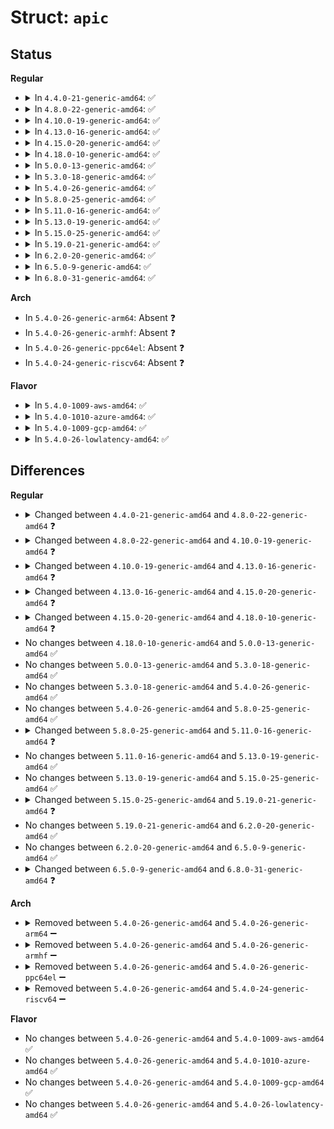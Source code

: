 # Struct: <code>apic</code>

## Status
<b>Regular</b>
<ul>
<li>
<details>
<summary>In <code>4.4.0-21-generic-amd64</code>: ✅</summary>

```c
struct apic {
    char * name;
    int (*)() probe;
    int (*)(char *, char *) acpi_madt_oem_check;
    int (*)(int) apic_id_valid;
    int (*)() apic_id_registered;
    u32 irq_delivery_mode;
    u32 irq_dest_mode;
    const struct cpumask * (*)() target_cpus;
    int disable_esr;
    int dest_logical;
    long unsigned int (*)(physid_mask_t *, int) check_apicid_used;
    void (*)(int, struct cpumask *, const struct cpumask *) vector_allocation_domain;
    void (*)() init_apic_ldr;
    void (*)(physid_mask_t *, physid_mask_t *) ioapic_phys_id_map;
    void (*)() setup_apic_routing;
    int (*)(int) cpu_present_to_apicid;
    void (*)(int, physid_mask_t *) apicid_to_cpu_present;
    int (*)(int) check_phys_apicid_present;
    int (*)(int, int) phys_pkg_id;
    unsigned int (*)(long unsigned int) get_apic_id;
    long unsigned int (*)(unsigned int) set_apic_id;
    long unsigned int apic_id_mask;
    int (*)(const struct cpumask *, const struct cpumask *, unsigned int *) cpu_mask_to_apicid_and;
    void (*)(const struct cpumask *, int) send_IPI_mask;
    void (*)(const struct cpumask *, int) send_IPI_mask_allbutself;
    void (*)(int) send_IPI_allbutself;
    void (*)(int) send_IPI_all;
    void (*)(int) send_IPI_self;
    int (*)(int, long unsigned int) wakeup_secondary_cpu;
    void (*)(int) inquire_remote_apic;
    u32 (*)(u32) read;
    void (*)(u32, u32) write;
    void (*)(u32, u32) eoi_write;
    u64 (*)() icr_read;
    void (*)(u32, u32) icr_write;
    void (*)() wait_icr_idle;
    u32 (*)() safe_wait_icr_idle;
}
```
</details>
</li>
<li>
<details>
<summary>In <code>4.8.0-22-generic-amd64</code>: ✅</summary>

```c
struct apic {
    char * name;
    int (*)() probe;
    int (*)(char *, char *) acpi_madt_oem_check;
    int (*)(int) apic_id_valid;
    int (*)() apic_id_registered;
    u32 irq_delivery_mode;
    u32 irq_dest_mode;
    const struct cpumask * (*)() target_cpus;
    int disable_esr;
    int dest_logical;
    long unsigned int (*)(physid_mask_t *, int) check_apicid_used;
    void (*)(int, struct cpumask *, const struct cpumask *) vector_allocation_domain;
    void (*)() init_apic_ldr;
    void (*)(physid_mask_t *, physid_mask_t *) ioapic_phys_id_map;
    void (*)() setup_apic_routing;
    int (*)(int) cpu_present_to_apicid;
    void (*)(int, physid_mask_t *) apicid_to_cpu_present;
    int (*)(int) check_phys_apicid_present;
    int (*)(int, int) phys_pkg_id;
    unsigned int (*)(long unsigned int) get_apic_id;
    long unsigned int (*)(unsigned int) set_apic_id;
    int (*)(const struct cpumask *, const struct cpumask *, unsigned int *) cpu_mask_to_apicid_and;
    void (*)(int, int) send_IPI;
    void (*)(const struct cpumask *, int) send_IPI_mask;
    void (*)(const struct cpumask *, int) send_IPI_mask_allbutself;
    void (*)(int) send_IPI_allbutself;
    void (*)(int) send_IPI_all;
    void (*)(int) send_IPI_self;
    int (*)(int, long unsigned int) wakeup_secondary_cpu;
    void (*)(int) inquire_remote_apic;
    u32 (*)(u32) read;
    void (*)(u32, u32) write;
    void (*)(u32, u32) eoi_write;
    u64 (*)() icr_read;
    void (*)(u32, u32) icr_write;
    void (*)() wait_icr_idle;
    u32 (*)() safe_wait_icr_idle;
}
```
</details>
</li>
<li>
<details>
<summary>In <code>4.10.0-19-generic-amd64</code>: ✅</summary>

```c
struct apic {
    char * name;
    int (*)() probe;
    int (*)(char *, char *) acpi_madt_oem_check;
    int (*)(int) apic_id_valid;
    int (*)() apic_id_registered;
    u32 irq_delivery_mode;
    u32 irq_dest_mode;
    const struct cpumask * (*)() target_cpus;
    int disable_esr;
    int dest_logical;
    long unsigned int (*)(physid_mask_t *, int) check_apicid_used;
    void (*)(int, struct cpumask *, const struct cpumask *) vector_allocation_domain;
    void (*)() init_apic_ldr;
    void (*)(physid_mask_t *, physid_mask_t *) ioapic_phys_id_map;
    void (*)() setup_apic_routing;
    int (*)(int) cpu_present_to_apicid;
    void (*)(int, physid_mask_t *) apicid_to_cpu_present;
    int (*)(int) check_phys_apicid_present;
    int (*)(int, int) phys_pkg_id;
    unsigned int (*)(long unsigned int) get_apic_id;
    long unsigned int (*)(unsigned int) set_apic_id;
    int (*)(const struct cpumask *, const struct cpumask *, unsigned int *) cpu_mask_to_apicid_and;
    void (*)(int, int) send_IPI;
    void (*)(const struct cpumask *, int) send_IPI_mask;
    void (*)(const struct cpumask *, int) send_IPI_mask_allbutself;
    void (*)(int) send_IPI_allbutself;
    void (*)(int) send_IPI_all;
    void (*)(int) send_IPI_self;
    int (*)(int, long unsigned int) wakeup_secondary_cpu;
    void (*)(int) inquire_remote_apic;
    u32 (*)(u32) read;
    void (*)(u32, u32) write;
    void (*)(u32, u32) eoi_write;
    void (*)(u32, u32) native_eoi_write;
    u64 (*)() icr_read;
    void (*)(u32, u32) icr_write;
    void (*)() wait_icr_idle;
    u32 (*)() safe_wait_icr_idle;
}
```
</details>
</li>
<li>
<details>
<summary>In <code>4.13.0-16-generic-amd64</code>: ✅</summary>

```c
struct apic {
    char * name;
    int (*)() probe;
    int (*)(char *, char *) acpi_madt_oem_check;
    int (*)(int) apic_id_valid;
    int (*)() apic_id_registered;
    u32 irq_delivery_mode;
    u32 irq_dest_mode;
    const struct cpumask * (*)() target_cpus;
    int disable_esr;
    int dest_logical;
    long unsigned int (*)(physid_mask_t *, int) check_apicid_used;
    void (*)(int, struct cpumask *, const struct cpumask *) vector_allocation_domain;
    void (*)() init_apic_ldr;
    void (*)(physid_mask_t *, physid_mask_t *) ioapic_phys_id_map;
    void (*)() setup_apic_routing;
    int (*)(int) cpu_present_to_apicid;
    void (*)(int, physid_mask_t *) apicid_to_cpu_present;
    int (*)(int) check_phys_apicid_present;
    int (*)(int, int) phys_pkg_id;
    unsigned int (*)(long unsigned int) get_apic_id;
    long unsigned int (*)(unsigned int) set_apic_id;
    int (*)(const struct cpumask *, struct irq_data *, unsigned int *) cpu_mask_to_apicid;
    void (*)(int, int) send_IPI;
    void (*)(const struct cpumask *, int) send_IPI_mask;
    void (*)(const struct cpumask *, int) send_IPI_mask_allbutself;
    void (*)(int) send_IPI_allbutself;
    void (*)(int) send_IPI_all;
    void (*)(int) send_IPI_self;
    int (*)(int, long unsigned int) wakeup_secondary_cpu;
    void (*)(int) inquire_remote_apic;
    u32 (*)(u32) read;
    void (*)(u32, u32) write;
    void (*)(u32, u32) eoi_write;
    void (*)(u32, u32) native_eoi_write;
    u64 (*)() icr_read;
    void (*)(u32, u32) icr_write;
    void (*)() wait_icr_idle;
    u32 (*)() safe_wait_icr_idle;
}
```
</details>
</li>
<li>
<details>
<summary>In <code>4.15.0-20-generic-amd64</code>: ✅</summary>

```c
struct apic {
    void (*)(u32, u32) eoi_write;
    void (*)(u32, u32) native_eoi_write;
    void (*)(u32, u32) write;
    u32 (*)(u32) read;
    void (*)() wait_icr_idle;
    u32 (*)() safe_wait_icr_idle;
    void (*)(int, int) send_IPI;
    void (*)(const struct cpumask *, int) send_IPI_mask;
    void (*)(const struct cpumask *, int) send_IPI_mask_allbutself;
    void (*)(int) send_IPI_allbutself;
    void (*)(int) send_IPI_all;
    void (*)(int) send_IPI_self;
    u32 dest_logical;
    u32 disable_esr;
    u32 irq_delivery_mode;
    u32 irq_dest_mode;
    void (*)(int, struct cpumask *, const struct cpumask *) vector_allocation_domain;
    int (*)(const struct cpumask *, struct irq_data *, unsigned int *) cpu_mask_to_apicid;
    u32 (*)(unsigned int) calc_dest_apicid;
    u64 (*)() icr_read;
    void (*)(u32, u32) icr_write;
    int (*)() probe;
    int (*)(char *, char *) acpi_madt_oem_check;
    int (*)(int) apic_id_valid;
    int (*)() apic_id_registered;
    bool (*)(physid_mask_t *, int) check_apicid_used;
    void (*)() init_apic_ldr;
    void (*)(physid_mask_t *, physid_mask_t *) ioapic_phys_id_map;
    void (*)() setup_apic_routing;
    int (*)(int) cpu_present_to_apicid;
    void (*)(int, physid_mask_t *) apicid_to_cpu_present;
    int (*)(int) check_phys_apicid_present;
    int (*)(int, int) phys_pkg_id;
    u32 (*)(long unsigned int) get_apic_id;
    u32 (*)(unsigned int) set_apic_id;
    int (*)(int, long unsigned int) wakeup_secondary_cpu;
    void (*)(int) inquire_remote_apic;
    char * name;
}
```
</details>
</li>
<li>
<details>
<summary>In <code>4.18.0-10-generic-amd64</code>: ✅</summary>

```c
struct apic {
    void (*)(u32, u32) eoi_write;
    void (*)(u32, u32) native_eoi_write;
    void (*)(u32, u32) write;
    u32 (*)(u32) read;
    void (*)() wait_icr_idle;
    u32 (*)() safe_wait_icr_idle;
    void (*)(int, int) send_IPI;
    void (*)(const struct cpumask *, int) send_IPI_mask;
    void (*)(const struct cpumask *, int) send_IPI_mask_allbutself;
    void (*)(int) send_IPI_allbutself;
    void (*)(int) send_IPI_all;
    void (*)(int) send_IPI_self;
    u32 dest_logical;
    u32 disable_esr;
    u32 irq_delivery_mode;
    u32 irq_dest_mode;
    u32 (*)(unsigned int) calc_dest_apicid;
    u64 (*)() icr_read;
    void (*)(u32, u32) icr_write;
    int (*)() probe;
    int (*)(char *, char *) acpi_madt_oem_check;
    int (*)(u32) apic_id_valid;
    int (*)() apic_id_registered;
    bool (*)(physid_mask_t *, int) check_apicid_used;
    void (*)() init_apic_ldr;
    void (*)(physid_mask_t *, physid_mask_t *) ioapic_phys_id_map;
    void (*)() setup_apic_routing;
    int (*)(int) cpu_present_to_apicid;
    void (*)(int, physid_mask_t *) apicid_to_cpu_present;
    int (*)(int) check_phys_apicid_present;
    int (*)(int, int) phys_pkg_id;
    u32 (*)(long unsigned int) get_apic_id;
    u32 (*)(unsigned int) set_apic_id;
    int (*)(int, long unsigned int) wakeup_secondary_cpu;
    void (*)(int) inquire_remote_apic;
    char * name;
}
```
</details>
</li>
<li>
<details>
<summary>In <code>5.0.0-13-generic-amd64</code>: ✅</summary>

```c
struct apic {
    void (*)(u32, u32) eoi_write;
    void (*)(u32, u32) native_eoi_write;
    void (*)(u32, u32) write;
    u32 (*)(u32) read;
    void (*)() wait_icr_idle;
    u32 (*)() safe_wait_icr_idle;
    void (*)(int, int) send_IPI;
    void (*)(const struct cpumask *, int) send_IPI_mask;
    void (*)(const struct cpumask *, int) send_IPI_mask_allbutself;
    void (*)(int) send_IPI_allbutself;
    void (*)(int) send_IPI_all;
    void (*)(int) send_IPI_self;
    u32 dest_logical;
    u32 disable_esr;
    u32 irq_delivery_mode;
    u32 irq_dest_mode;
    u32 (*)(unsigned int) calc_dest_apicid;
    u64 (*)() icr_read;
    void (*)(u32, u32) icr_write;
    int (*)() probe;
    int (*)(char *, char *) acpi_madt_oem_check;
    int (*)(u32) apic_id_valid;
    int (*)() apic_id_registered;
    bool (*)(physid_mask_t *, int) check_apicid_used;
    void (*)() init_apic_ldr;
    void (*)(physid_mask_t *, physid_mask_t *) ioapic_phys_id_map;
    void (*)() setup_apic_routing;
    int (*)(int) cpu_present_to_apicid;
    void (*)(int, physid_mask_t *) apicid_to_cpu_present;
    int (*)(int) check_phys_apicid_present;
    int (*)(int, int) phys_pkg_id;
    u32 (*)(long unsigned int) get_apic_id;
    u32 (*)(unsigned int) set_apic_id;
    int (*)(int, long unsigned int) wakeup_secondary_cpu;
    void (*)(int) inquire_remote_apic;
    char * name;
}
```
</details>
</li>
<li>
<details>
<summary>In <code>5.3.0-18-generic-amd64</code>: ✅</summary>

```c
struct apic {
    void (*)(u32, u32) eoi_write;
    void (*)(u32, u32) native_eoi_write;
    void (*)(u32, u32) write;
    u32 (*)(u32) read;
    void (*)() wait_icr_idle;
    u32 (*)() safe_wait_icr_idle;
    void (*)(int, int) send_IPI;
    void (*)(const struct cpumask *, int) send_IPI_mask;
    void (*)(const struct cpumask *, int) send_IPI_mask_allbutself;
    void (*)(int) send_IPI_allbutself;
    void (*)(int) send_IPI_all;
    void (*)(int) send_IPI_self;
    u32 dest_logical;
    u32 disable_esr;
    u32 irq_delivery_mode;
    u32 irq_dest_mode;
    u32 (*)(unsigned int) calc_dest_apicid;
    u64 (*)() icr_read;
    void (*)(u32, u32) icr_write;
    int (*)() probe;
    int (*)(char *, char *) acpi_madt_oem_check;
    int (*)(u32) apic_id_valid;
    int (*)() apic_id_registered;
    bool (*)(physid_mask_t *, int) check_apicid_used;
    void (*)() init_apic_ldr;
    void (*)(physid_mask_t *, physid_mask_t *) ioapic_phys_id_map;
    void (*)() setup_apic_routing;
    int (*)(int) cpu_present_to_apicid;
    void (*)(int, physid_mask_t *) apicid_to_cpu_present;
    int (*)(int) check_phys_apicid_present;
    int (*)(int, int) phys_pkg_id;
    u32 (*)(long unsigned int) get_apic_id;
    u32 (*)(unsigned int) set_apic_id;
    int (*)(int, long unsigned int) wakeup_secondary_cpu;
    void (*)(int) inquire_remote_apic;
    char * name;
}
```
</details>
</li>
<li>
<details>
<summary>In <code>5.4.0-26-generic-amd64</code>: ✅</summary>

```c
struct apic {
    void (*)(u32, u32) eoi_write;
    void (*)(u32, u32) native_eoi_write;
    void (*)(u32, u32) write;
    u32 (*)(u32) read;
    void (*)() wait_icr_idle;
    u32 (*)() safe_wait_icr_idle;
    void (*)(int, int) send_IPI;
    void (*)(const struct cpumask *, int) send_IPI_mask;
    void (*)(const struct cpumask *, int) send_IPI_mask_allbutself;
    void (*)(int) send_IPI_allbutself;
    void (*)(int) send_IPI_all;
    void (*)(int) send_IPI_self;
    u32 dest_logical;
    u32 disable_esr;
    u32 irq_delivery_mode;
    u32 irq_dest_mode;
    u32 (*)(unsigned int) calc_dest_apicid;
    u64 (*)() icr_read;
    void (*)(u32, u32) icr_write;
    int (*)() probe;
    int (*)(char *, char *) acpi_madt_oem_check;
    int (*)(u32) apic_id_valid;
    int (*)() apic_id_registered;
    bool (*)(physid_mask_t *, int) check_apicid_used;
    void (*)() init_apic_ldr;
    void (*)(physid_mask_t *, physid_mask_t *) ioapic_phys_id_map;
    void (*)() setup_apic_routing;
    int (*)(int) cpu_present_to_apicid;
    void (*)(int, physid_mask_t *) apicid_to_cpu_present;
    int (*)(int) check_phys_apicid_present;
    int (*)(int, int) phys_pkg_id;
    u32 (*)(long unsigned int) get_apic_id;
    u32 (*)(unsigned int) set_apic_id;
    int (*)(int, long unsigned int) wakeup_secondary_cpu;
    void (*)(int) inquire_remote_apic;
    char * name;
}
```
</details>
</li>
<li>
<details>
<summary>In <code>5.8.0-25-generic-amd64</code>: ✅</summary>

```c
struct apic {
    void (*)(u32, u32) eoi_write;
    void (*)(u32, u32) native_eoi_write;
    void (*)(u32, u32) write;
    u32 (*)(u32) read;
    void (*)() wait_icr_idle;
    u32 (*)() safe_wait_icr_idle;
    void (*)(int, int) send_IPI;
    void (*)(const struct cpumask *, int) send_IPI_mask;
    void (*)(const struct cpumask *, int) send_IPI_mask_allbutself;
    void (*)(int) send_IPI_allbutself;
    void (*)(int) send_IPI_all;
    void (*)(int) send_IPI_self;
    u32 dest_logical;
    u32 disable_esr;
    u32 irq_delivery_mode;
    u32 irq_dest_mode;
    u32 (*)(unsigned int) calc_dest_apicid;
    u64 (*)() icr_read;
    void (*)(u32, u32) icr_write;
    int (*)() probe;
    int (*)(char *, char *) acpi_madt_oem_check;
    int (*)(u32) apic_id_valid;
    int (*)() apic_id_registered;
    bool (*)(physid_mask_t *, int) check_apicid_used;
    void (*)() init_apic_ldr;
    void (*)(physid_mask_t *, physid_mask_t *) ioapic_phys_id_map;
    void (*)() setup_apic_routing;
    int (*)(int) cpu_present_to_apicid;
    void (*)(int, physid_mask_t *) apicid_to_cpu_present;
    int (*)(int) check_phys_apicid_present;
    int (*)(int, int) phys_pkg_id;
    u32 (*)(long unsigned int) get_apic_id;
    u32 (*)(unsigned int) set_apic_id;
    int (*)(int, long unsigned int) wakeup_secondary_cpu;
    void (*)(int) inquire_remote_apic;
    char * name;
}
```
</details>
</li>
<li>
<details>
<summary>In <code>5.11.0-16-generic-amd64</code>: ✅</summary>

```c
struct apic {
    void (*)(u32, u32) eoi_write;
    void (*)(u32, u32) native_eoi_write;
    void (*)(u32, u32) write;
    u32 (*)(u32) read;
    void (*)() wait_icr_idle;
    u32 (*)() safe_wait_icr_idle;
    void (*)(int, int) send_IPI;
    void (*)(const struct cpumask *, int) send_IPI_mask;
    void (*)(const struct cpumask *, int) send_IPI_mask_allbutself;
    void (*)(int) send_IPI_allbutself;
    void (*)(int) send_IPI_all;
    void (*)(int) send_IPI_self;
    u32 disable_esr;
    enum apic_delivery_modes delivery_mode;
    bool dest_mode_logical;
    u32 (*)(unsigned int) calc_dest_apicid;
    u64 (*)() icr_read;
    void (*)(u32, u32) icr_write;
    int (*)() probe;
    int (*)(char *, char *) acpi_madt_oem_check;
    int (*)(u32) apic_id_valid;
    int (*)() apic_id_registered;
    bool (*)(physid_mask_t *, int) check_apicid_used;
    void (*)() init_apic_ldr;
    void (*)(physid_mask_t *, physid_mask_t *) ioapic_phys_id_map;
    void (*)() setup_apic_routing;
    int (*)(int) cpu_present_to_apicid;
    void (*)(int, physid_mask_t *) apicid_to_cpu_present;
    int (*)(int) check_phys_apicid_present;
    int (*)(int, int) phys_pkg_id;
    u32 (*)(long unsigned int) get_apic_id;
    u32 (*)(unsigned int) set_apic_id;
    int (*)(int, long unsigned int) wakeup_secondary_cpu;
    void (*)(int) inquire_remote_apic;
    char * name;
}
```
</details>
</li>
<li>
<details>
<summary>In <code>5.13.0-19-generic-amd64</code>: ✅</summary>

```c
struct apic {
    void (*)(u32, u32) eoi_write;
    void (*)(u32, u32) native_eoi_write;
    void (*)(u32, u32) write;
    u32 (*)(u32) read;
    void (*)() wait_icr_idle;
    u32 (*)() safe_wait_icr_idle;
    void (*)(int, int) send_IPI;
    void (*)(const struct cpumask *, int) send_IPI_mask;
    void (*)(const struct cpumask *, int) send_IPI_mask_allbutself;
    void (*)(int) send_IPI_allbutself;
    void (*)(int) send_IPI_all;
    void (*)(int) send_IPI_self;
    u32 disable_esr;
    enum apic_delivery_modes delivery_mode;
    bool dest_mode_logical;
    u32 (*)(unsigned int) calc_dest_apicid;
    u64 (*)() icr_read;
    void (*)(u32, u32) icr_write;
    int (*)() probe;
    int (*)(char *, char *) acpi_madt_oem_check;
    int (*)(u32) apic_id_valid;
    int (*)() apic_id_registered;
    bool (*)(physid_mask_t *, int) check_apicid_used;
    void (*)() init_apic_ldr;
    void (*)(physid_mask_t *, physid_mask_t *) ioapic_phys_id_map;
    void (*)() setup_apic_routing;
    int (*)(int) cpu_present_to_apicid;
    void (*)(int, physid_mask_t *) apicid_to_cpu_present;
    int (*)(int) check_phys_apicid_present;
    int (*)(int, int) phys_pkg_id;
    u32 (*)(long unsigned int) get_apic_id;
    u32 (*)(unsigned int) set_apic_id;
    int (*)(int, long unsigned int) wakeup_secondary_cpu;
    void (*)(int) inquire_remote_apic;
    char * name;
}
```
</details>
</li>
<li>
<details>
<summary>In <code>5.15.0-25-generic-amd64</code>: ✅</summary>

```c
struct apic {
    void (*)(u32, u32) eoi_write;
    void (*)(u32, u32) native_eoi_write;
    void (*)(u32, u32) write;
    u32 (*)(u32) read;
    void (*)() wait_icr_idle;
    u32 (*)() safe_wait_icr_idle;
    void (*)(int, int) send_IPI;
    void (*)(const struct cpumask *, int) send_IPI_mask;
    void (*)(const struct cpumask *, int) send_IPI_mask_allbutself;
    void (*)(int) send_IPI_allbutself;
    void (*)(int) send_IPI_all;
    void (*)(int) send_IPI_self;
    u32 disable_esr;
    enum apic_delivery_modes delivery_mode;
    bool dest_mode_logical;
    u32 (*)(unsigned int) calc_dest_apicid;
    u64 (*)() icr_read;
    void (*)(u32, u32) icr_write;
    int (*)() probe;
    int (*)(char *, char *) acpi_madt_oem_check;
    int (*)(u32) apic_id_valid;
    int (*)() apic_id_registered;
    bool (*)(physid_mask_t *, int) check_apicid_used;
    void (*)() init_apic_ldr;
    void (*)(physid_mask_t *, physid_mask_t *) ioapic_phys_id_map;
    void (*)() setup_apic_routing;
    int (*)(int) cpu_present_to_apicid;
    void (*)(int, physid_mask_t *) apicid_to_cpu_present;
    int (*)(int) check_phys_apicid_present;
    int (*)(int, int) phys_pkg_id;
    u32 (*)(long unsigned int) get_apic_id;
    u32 (*)(unsigned int) set_apic_id;
    int (*)(int, long unsigned int) wakeup_secondary_cpu;
    void (*)(int) inquire_remote_apic;
    char * name;
}
```
</details>
</li>
<li>
<details>
<summary>In <code>5.19.0-21-generic-amd64</code>: ✅</summary>

```c
struct apic {
    void (*)(u32, u32) eoi_write;
    void (*)(u32, u32) native_eoi_write;
    void (*)(u32, u32) write;
    u32 (*)(u32) read;
    void (*)() wait_icr_idle;
    u32 (*)() safe_wait_icr_idle;
    void (*)(int, int) send_IPI;
    void (*)(const struct cpumask *, int) send_IPI_mask;
    void (*)(const struct cpumask *, int) send_IPI_mask_allbutself;
    void (*)(int) send_IPI_allbutself;
    void (*)(int) send_IPI_all;
    void (*)(int) send_IPI_self;
    u32 disable_esr;
    enum apic_delivery_modes delivery_mode;
    bool dest_mode_logical;
    u32 (*)(unsigned int) calc_dest_apicid;
    u64 (*)() icr_read;
    void (*)(u32, u32) icr_write;
    int (*)() probe;
    int (*)(char *, char *) acpi_madt_oem_check;
    int (*)(u32) apic_id_valid;
    int (*)() apic_id_registered;
    bool (*)(physid_mask_t *, int) check_apicid_used;
    void (*)() init_apic_ldr;
    void (*)(physid_mask_t *, physid_mask_t *) ioapic_phys_id_map;
    void (*)() setup_apic_routing;
    int (*)(int) cpu_present_to_apicid;
    void (*)(int, physid_mask_t *) apicid_to_cpu_present;
    int (*)(int) check_phys_apicid_present;
    int (*)(int, int) phys_pkg_id;
    u32 (*)(long unsigned int) get_apic_id;
    u32 (*)(unsigned int) set_apic_id;
    int (*)(int, long unsigned int) wakeup_secondary_cpu;
    int (*)(int, long unsigned int) wakeup_secondary_cpu_64;
    void (*)(int) inquire_remote_apic;
    char * name;
}
```
</details>
</li>
<li>
<details>
<summary>In <code>6.2.0-20-generic-amd64</code>: ✅</summary>

```c
struct apic {
    void (*)(u32, u32) eoi_write;
    void (*)(u32, u32) native_eoi_write;
    void (*)(u32, u32) write;
    u32 (*)(u32) read;
    void (*)() wait_icr_idle;
    u32 (*)() safe_wait_icr_idle;
    void (*)(int, int) send_IPI;
    void (*)(const struct cpumask *, int) send_IPI_mask;
    void (*)(const struct cpumask *, int) send_IPI_mask_allbutself;
    void (*)(int) send_IPI_allbutself;
    void (*)(int) send_IPI_all;
    void (*)(int) send_IPI_self;
    u32 disable_esr;
    enum apic_delivery_modes delivery_mode;
    bool dest_mode_logical;
    u32 (*)(unsigned int) calc_dest_apicid;
    u64 (*)() icr_read;
    void (*)(u32, u32) icr_write;
    int (*)() probe;
    int (*)(char *, char *) acpi_madt_oem_check;
    int (*)(u32) apic_id_valid;
    int (*)() apic_id_registered;
    bool (*)(physid_mask_t *, int) check_apicid_used;
    void (*)() init_apic_ldr;
    void (*)(physid_mask_t *, physid_mask_t *) ioapic_phys_id_map;
    void (*)() setup_apic_routing;
    int (*)(int) cpu_present_to_apicid;
    void (*)(int, physid_mask_t *) apicid_to_cpu_present;
    int (*)(int) check_phys_apicid_present;
    int (*)(int, int) phys_pkg_id;
    u32 (*)(long unsigned int) get_apic_id;
    u32 (*)(unsigned int) set_apic_id;
    int (*)(int, long unsigned int) wakeup_secondary_cpu;
    int (*)(int, long unsigned int) wakeup_secondary_cpu_64;
    void (*)(int) inquire_remote_apic;
    char * name;
}
```
</details>
</li>
<li>
<details>
<summary>In <code>6.5.0-9-generic-amd64</code>: ✅</summary>

```c
struct apic {
    void (*)(u32, u32) eoi_write;
    void (*)(u32, u32) native_eoi_write;
    void (*)(u32, u32) write;
    u32 (*)(u32) read;
    void (*)() wait_icr_idle;
    u32 (*)() safe_wait_icr_idle;
    void (*)(int, int) send_IPI;
    void (*)(const struct cpumask *, int) send_IPI_mask;
    void (*)(const struct cpumask *, int) send_IPI_mask_allbutself;
    void (*)(int) send_IPI_allbutself;
    void (*)(int) send_IPI_all;
    void (*)(int) send_IPI_self;
    u32 disable_esr;
    enum apic_delivery_modes delivery_mode;
    bool dest_mode_logical;
    u32 (*)(unsigned int) calc_dest_apicid;
    u64 (*)() icr_read;
    void (*)(u32, u32) icr_write;
    int (*)() probe;
    int (*)(char *, char *) acpi_madt_oem_check;
    int (*)(u32) apic_id_valid;
    int (*)() apic_id_registered;
    bool (*)(physid_mask_t *, int) check_apicid_used;
    void (*)() init_apic_ldr;
    void (*)(physid_mask_t *, physid_mask_t *) ioapic_phys_id_map;
    void (*)() setup_apic_routing;
    int (*)(int) cpu_present_to_apicid;
    void (*)(int, physid_mask_t *) apicid_to_cpu_present;
    int (*)(int) check_phys_apicid_present;
    int (*)(int, int) phys_pkg_id;
    u32 (*)(long unsigned int) get_apic_id;
    u32 (*)(unsigned int) set_apic_id;
    int (*)(int, long unsigned int) wakeup_secondary_cpu;
    int (*)(int, long unsigned int) wakeup_secondary_cpu_64;
    void (*)(int) inquire_remote_apic;
    char * name;
}
```
</details>
</li>
<li>
<details>
<summary>In <code>6.8.0-31-generic-amd64</code>: ✅</summary>

```c
struct apic {
    void (*)() eoi;
    void (*)() native_eoi;
    void (*)(u32, u32) write;
    u32 (*)(u32) read;
    void (*)() wait_icr_idle;
    u32 (*)() safe_wait_icr_idle;
    void (*)(int, int) send_IPI;
    void (*)(const struct cpumask *, int) send_IPI_mask;
    void (*)(const struct cpumask *, int) send_IPI_mask_allbutself;
    void (*)(int) send_IPI_allbutself;
    void (*)(int) send_IPI_all;
    void (*)(int) send_IPI_self;
    u32 disable_esr;
    u32 dest_mode_logical;
    u32 x2apic_set_max_apicid;
    u32 nmi_to_offline_cpu;
    u32 (*)(unsigned int) calc_dest_apicid;
    u64 (*)() icr_read;
    void (*)(u32, u32) icr_write;
    u32 max_apic_id;
    int (*)() probe;
    int (*)(char *, char *) acpi_madt_oem_check;
    bool (*)() apic_id_registered;
    bool (*)(physid_mask_t *, u32) check_apicid_used;
    void (*)() init_apic_ldr;
    void (*)(physid_mask_t *, physid_mask_t *) ioapic_phys_id_map;
    u32 (*)(int) cpu_present_to_apicid;
    u32 (*)(u32, int) phys_pkg_id;
    u32 (*)(u32) get_apic_id;
    u32 (*)(u32) set_apic_id;
    int (*)(u32, long unsigned int) wakeup_secondary_cpu;
    int (*)(u32, long unsigned int) wakeup_secondary_cpu_64;
    char * name;
}
```
</details>
</li>
</ul>
<b>Arch</b>
<ul>
<li>
In <code>5.4.0-26-generic-arm64</code>: Absent ❓
</li>
<li>
In <code>5.4.0-26-generic-armhf</code>: Absent ❓
</li>
<li>
In <code>5.4.0-26-generic-ppc64el</code>: Absent ❓
</li>
<li>
In <code>5.4.0-24-generic-riscv64</code>: Absent ❓
</li>
</ul>
<b>Flavor</b>
<ul>
<li>
<details>
<summary>In <code>5.4.0-1009-aws-amd64</code>: ✅</summary>

```c
struct apic {
    void (*)(u32, u32) eoi_write;
    void (*)(u32, u32) native_eoi_write;
    void (*)(u32, u32) write;
    u32 (*)(u32) read;
    void (*)() wait_icr_idle;
    u32 (*)() safe_wait_icr_idle;
    void (*)(int, int) send_IPI;
    void (*)(const struct cpumask *, int) send_IPI_mask;
    void (*)(const struct cpumask *, int) send_IPI_mask_allbutself;
    void (*)(int) send_IPI_allbutself;
    void (*)(int) send_IPI_all;
    void (*)(int) send_IPI_self;
    u32 dest_logical;
    u32 disable_esr;
    u32 irq_delivery_mode;
    u32 irq_dest_mode;
    u32 (*)(unsigned int) calc_dest_apicid;
    u64 (*)() icr_read;
    void (*)(u32, u32) icr_write;
    int (*)() probe;
    int (*)(char *, char *) acpi_madt_oem_check;
    int (*)(u32) apic_id_valid;
    int (*)() apic_id_registered;
    bool (*)(physid_mask_t *, int) check_apicid_used;
    void (*)() init_apic_ldr;
    void (*)(physid_mask_t *, physid_mask_t *) ioapic_phys_id_map;
    void (*)() setup_apic_routing;
    int (*)(int) cpu_present_to_apicid;
    void (*)(int, physid_mask_t *) apicid_to_cpu_present;
    int (*)(int) check_phys_apicid_present;
    int (*)(int, int) phys_pkg_id;
    u32 (*)(long unsigned int) get_apic_id;
    u32 (*)(unsigned int) set_apic_id;
    int (*)(int, long unsigned int) wakeup_secondary_cpu;
    void (*)(int) inquire_remote_apic;
    char * name;
}
```
</details>
</li>
<li>
<details>
<summary>In <code>5.4.0-1010-azure-amd64</code>: ✅</summary>

```c
struct apic {
    void (*)(u32, u32) eoi_write;
    void (*)(u32, u32) native_eoi_write;
    void (*)(u32, u32) write;
    u32 (*)(u32) read;
    void (*)() wait_icr_idle;
    u32 (*)() safe_wait_icr_idle;
    void (*)(int, int) send_IPI;
    void (*)(const struct cpumask *, int) send_IPI_mask;
    void (*)(const struct cpumask *, int) send_IPI_mask_allbutself;
    void (*)(int) send_IPI_allbutself;
    void (*)(int) send_IPI_all;
    void (*)(int) send_IPI_self;
    u32 dest_logical;
    u32 disable_esr;
    u32 irq_delivery_mode;
    u32 irq_dest_mode;
    u32 (*)(unsigned int) calc_dest_apicid;
    u64 (*)() icr_read;
    void (*)(u32, u32) icr_write;
    int (*)() probe;
    int (*)(char *, char *) acpi_madt_oem_check;
    int (*)(u32) apic_id_valid;
    int (*)() apic_id_registered;
    bool (*)(physid_mask_t *, int) check_apicid_used;
    void (*)() init_apic_ldr;
    void (*)(physid_mask_t *, physid_mask_t *) ioapic_phys_id_map;
    void (*)() setup_apic_routing;
    int (*)(int) cpu_present_to_apicid;
    void (*)(int, physid_mask_t *) apicid_to_cpu_present;
    int (*)(int) check_phys_apicid_present;
    int (*)(int, int) phys_pkg_id;
    u32 (*)(long unsigned int) get_apic_id;
    u32 (*)(unsigned int) set_apic_id;
    int (*)(int, long unsigned int) wakeup_secondary_cpu;
    void (*)(int) inquire_remote_apic;
    char * name;
}
```
</details>
</li>
<li>
<details>
<summary>In <code>5.4.0-1009-gcp-amd64</code>: ✅</summary>

```c
struct apic {
    void (*)(u32, u32) eoi_write;
    void (*)(u32, u32) native_eoi_write;
    void (*)(u32, u32) write;
    u32 (*)(u32) read;
    void (*)() wait_icr_idle;
    u32 (*)() safe_wait_icr_idle;
    void (*)(int, int) send_IPI;
    void (*)(const struct cpumask *, int) send_IPI_mask;
    void (*)(const struct cpumask *, int) send_IPI_mask_allbutself;
    void (*)(int) send_IPI_allbutself;
    void (*)(int) send_IPI_all;
    void (*)(int) send_IPI_self;
    u32 dest_logical;
    u32 disable_esr;
    u32 irq_delivery_mode;
    u32 irq_dest_mode;
    u32 (*)(unsigned int) calc_dest_apicid;
    u64 (*)() icr_read;
    void (*)(u32, u32) icr_write;
    int (*)() probe;
    int (*)(char *, char *) acpi_madt_oem_check;
    int (*)(u32) apic_id_valid;
    int (*)() apic_id_registered;
    bool (*)(physid_mask_t *, int) check_apicid_used;
    void (*)() init_apic_ldr;
    void (*)(physid_mask_t *, physid_mask_t *) ioapic_phys_id_map;
    void (*)() setup_apic_routing;
    int (*)(int) cpu_present_to_apicid;
    void (*)(int, physid_mask_t *) apicid_to_cpu_present;
    int (*)(int) check_phys_apicid_present;
    int (*)(int, int) phys_pkg_id;
    u32 (*)(long unsigned int) get_apic_id;
    u32 (*)(unsigned int) set_apic_id;
    int (*)(int, long unsigned int) wakeup_secondary_cpu;
    void (*)(int) inquire_remote_apic;
    char * name;
}
```
</details>
</li>
<li>
<details>
<summary>In <code>5.4.0-26-lowlatency-amd64</code>: ✅</summary>

```c
struct apic {
    void (*)(u32, u32) eoi_write;
    void (*)(u32, u32) native_eoi_write;
    void (*)(u32, u32) write;
    u32 (*)(u32) read;
    void (*)() wait_icr_idle;
    u32 (*)() safe_wait_icr_idle;
    void (*)(int, int) send_IPI;
    void (*)(const struct cpumask *, int) send_IPI_mask;
    void (*)(const struct cpumask *, int) send_IPI_mask_allbutself;
    void (*)(int) send_IPI_allbutself;
    void (*)(int) send_IPI_all;
    void (*)(int) send_IPI_self;
    u32 dest_logical;
    u32 disable_esr;
    u32 irq_delivery_mode;
    u32 irq_dest_mode;
    u32 (*)(unsigned int) calc_dest_apicid;
    u64 (*)() icr_read;
    void (*)(u32, u32) icr_write;
    int (*)() probe;
    int (*)(char *, char *) acpi_madt_oem_check;
    int (*)(u32) apic_id_valid;
    int (*)() apic_id_registered;
    bool (*)(physid_mask_t *, int) check_apicid_used;
    void (*)() init_apic_ldr;
    void (*)(physid_mask_t *, physid_mask_t *) ioapic_phys_id_map;
    void (*)() setup_apic_routing;
    int (*)(int) cpu_present_to_apicid;
    void (*)(int, physid_mask_t *) apicid_to_cpu_present;
    int (*)(int) check_phys_apicid_present;
    int (*)(int, int) phys_pkg_id;
    u32 (*)(long unsigned int) get_apic_id;
    u32 (*)(unsigned int) set_apic_id;
    int (*)(int, long unsigned int) wakeup_secondary_cpu;
    void (*)(int) inquire_remote_apic;
    char * name;
}
```
</details>
</li>
</ul>

## Differences
<b>Regular</b>
<ul>
<li>
<details>
<summary>Changed between <code>4.4.0-21-generic-amd64</code> and <code>4.8.0-22-generic-amd64</code> ❓</summary>
<ul>
<li>
<b>Field added. </b>
<code>void (*)(int, int) send_IPI</code>
</li>
<li>
<b>Field removed. </b>
<code>long unsigned int apic_id_mask</code>
</li>
</ul>
</details>
</li>
<li>
<details>
<summary>Changed between <code>4.8.0-22-generic-amd64</code> and <code>4.10.0-19-generic-amd64</code> ❓</summary>
<ul>
<li>
<b>Field added. </b>
<code>void (*)(u32, u32) native_eoi_write</code>
</li>
</ul>
</details>
</li>
<li>
<details>
<summary>Changed between <code>4.10.0-19-generic-amd64</code> and <code>4.13.0-16-generic-amd64</code> ❓</summary>
<ul>
<li>
<b>Field added. </b>
<code>int (*)(const struct cpumask *, struct irq_data *, unsigned int *) cpu_mask_to_apicid</code>
</li>
<li>
<b>Field removed. </b>
<code>int (*)(const struct cpumask *, const struct cpumask *, unsigned int *) cpu_mask_to_apicid_and</code>
</li>
</ul>
</details>
</li>
<li>
<details>
<summary>Changed between <code>4.13.0-16-generic-amd64</code> and <code>4.15.0-20-generic-amd64</code> ❓</summary>
<ul>
<li>
<b>Field added. </b>
<code>u32 (*)(unsigned int) calc_dest_apicid</code>
</li>
<li>
<b>Field removed. </b>
<code>const struct cpumask * (*)() target_cpus</code>
</li>
<li>
<b>Field type changed. </b>
<code>int disable_esr</code> ➡️ <code>u32 disable_esr</code>
</li>
<li>
<b>Field type changed. </b>
<code>int dest_logical</code> ➡️ <code>u32 dest_logical</code>
</li>
<li>
<b>Field type changed. </b>
<code>long unsigned int (*)(physid_mask_t *, int) check_apicid_used</code> ➡️ <code>bool (*)(physid_mask_t *, int) check_apicid_used</code>
</li>
<li>
<b>Field type changed. </b>
<code>unsigned int (*)(long unsigned int) get_apic_id</code> ➡️ <code>u32 (*)(long unsigned int) get_apic_id</code>
</li>
<li>
<b>Field type changed. </b>
<code>long unsigned int (*)(unsigned int) set_apic_id</code> ➡️ <code>u32 (*)(unsigned int) set_apic_id</code>
</li>
</ul>
</details>
</li>
<li>
<details>
<summary>Changed between <code>4.15.0-20-generic-amd64</code> and <code>4.18.0-10-generic-amd64</code> ❓</summary>
<ul>
<li>
<b>Field removed. </b>
<code>void (*)(int, struct cpumask *, const struct cpumask *) vector_allocation_domain</code>
</li>
<li>
<b>Field removed. </b>
<code>int (*)(const struct cpumask *, struct irq_data *, unsigned int *) cpu_mask_to_apicid</code>
</li>
<li>
<b>Field type changed. </b>
<code>int (*)(int) apic_id_valid</code> ➡️ <code>int (*)(u32) apic_id_valid</code>
</li>
</ul>
</details>
</li>
<li>
No changes between <code>4.18.0-10-generic-amd64</code> and <code>5.0.0-13-generic-amd64</code> ✅
</li>
<li>
No changes between <code>5.0.0-13-generic-amd64</code> and <code>5.3.0-18-generic-amd64</code> ✅
</li>
<li>
No changes between <code>5.3.0-18-generic-amd64</code> and <code>5.4.0-26-generic-amd64</code> ✅
</li>
<li>
No changes between <code>5.4.0-26-generic-amd64</code> and <code>5.8.0-25-generic-amd64</code> ✅
</li>
<li>
<details>
<summary>Changed between <code>5.8.0-25-generic-amd64</code> and <code>5.11.0-16-generic-amd64</code> ❓</summary>
<ul>
<li>
<b>Field added. </b>
<code>enum apic_delivery_modes delivery_mode</code>
</li>
<li>
<b>Field added. </b>
<code>bool dest_mode_logical</code>
</li>
<li>
<b>Field removed. </b>
<code>u32 dest_logical</code>
</li>
<li>
<b>Field removed. </b>
<code>u32 irq_delivery_mode</code>
</li>
<li>
<b>Field removed. </b>
<code>u32 irq_dest_mode</code>
</li>
</ul>
</details>
</li>
<li>
No changes between <code>5.11.0-16-generic-amd64</code> and <code>5.13.0-19-generic-amd64</code> ✅
</li>
<li>
No changes between <code>5.13.0-19-generic-amd64</code> and <code>5.15.0-25-generic-amd64</code> ✅
</li>
<li>
<details>
<summary>Changed between <code>5.15.0-25-generic-amd64</code> and <code>5.19.0-21-generic-amd64</code> ❓</summary>
<ul>
<li>
<b>Field added. </b>
<code>int (*)(int, long unsigned int) wakeup_secondary_cpu_64</code>
</li>
</ul>
</details>
</li>
<li>
No changes between <code>5.19.0-21-generic-amd64</code> and <code>6.2.0-20-generic-amd64</code> ✅
</li>
<li>
No changes between <code>6.2.0-20-generic-amd64</code> and <code>6.5.0-9-generic-amd64</code> ✅
</li>
<li>
<details>
<summary>Changed between <code>6.5.0-9-generic-amd64</code> and <code>6.8.0-31-generic-amd64</code> ❓</summary>
<ul>
<li>
<b>Field added. </b>
<code>void (*)() eoi</code>
</li>
<li>
<b>Field added. </b>
<code>void (*)() native_eoi</code>
</li>
<li>
<b>Field added. </b>
<code>u32 x2apic_set_max_apicid</code>
</li>
<li>
<b>Field added. </b>
<code>u32 nmi_to_offline_cpu</code>
</li>
<li>
<b>Field added. </b>
<code>u32 max_apic_id</code>
</li>
<li>
<b>Field removed. </b>
<code>void (*)(u32, u32) eoi_write</code>
</li>
<li>
<b>Field removed. </b>
<code>void (*)(u32, u32) native_eoi_write</code>
</li>
<li>
<b>Field removed. </b>
<code>enum apic_delivery_modes delivery_mode</code>
</li>
<li>
<b>Field removed. </b>
<code>int (*)(u32) apic_id_valid</code>
</li>
<li>
<b>Field removed. </b>
<code>void (*)() setup_apic_routing</code>
</li>
<li>
<b>Field removed. </b>
<code>void (*)(int, physid_mask_t *) apicid_to_cpu_present</code>
</li>
<li>
<b>Field removed. </b>
<code>int (*)(int) check_phys_apicid_present</code>
</li>
<li>
<b>Field removed. </b>
<code>void (*)(int) inquire_remote_apic</code>
</li>
<li>
<b>Field type changed. </b>
<code>bool dest_mode_logical</code> ➡️ <code>u32 dest_mode_logical</code>
</li>
<li>
<b>Field type changed. </b>
<code>int (*)() apic_id_registered</code> ➡️ <code>bool (*)() apic_id_registered</code>
</li>
<li>
<b>Field type changed. </b>
<code>bool (*)(physid_mask_t *, int) check_apicid_used</code> ➡️ <code>bool (*)(physid_mask_t *, u32) check_apicid_used</code>
</li>
<li>
<b>Field type changed. </b>
<code>int (*)(int) cpu_present_to_apicid</code> ➡️ <code>u32 (*)(int) cpu_present_to_apicid</code>
</li>
<li>
<b>Field type changed. </b>
<code>int (*)(int, int) phys_pkg_id</code> ➡️ <code>u32 (*)(u32, int) phys_pkg_id</code>
</li>
<li>
<b>Field type changed. </b>
<code>u32 (*)(long unsigned int) get_apic_id</code> ➡️ <code>u32 (*)(u32) get_apic_id</code>
</li>
<li>
<b>Field type changed. </b>
<code>u32 (*)(unsigned int) set_apic_id</code> ➡️ <code>u32 (*)(u32) set_apic_id</code>
</li>
<li>
<b>Field type changed. </b>
<code>int (*)(int, long unsigned int) wakeup_secondary_cpu</code> ➡️ <code>int (*)(u32, long unsigned int) wakeup_secondary_cpu</code>
</li>
<li>
<b>Field type changed. </b>
<code>int (*)(int, long unsigned int) wakeup_secondary_cpu_64</code> ➡️ <code>int (*)(u32, long unsigned int) wakeup_secondary_cpu_64</code>
</li>
</ul>
</details>
</li>
</ul>
<b>Arch</b>
<ul>
<li>
<details>
<summary>Removed between <code>5.4.0-26-generic-amd64</code> and <code>5.4.0-26-generic-arm64</code> ➖</summary>

```c
struct apic {
    void (*)(u32, u32) eoi_write;
    void (*)(u32, u32) native_eoi_write;
    void (*)(u32, u32) write;
    u32 (*)(u32) read;
    void (*)() wait_icr_idle;
    u32 (*)() safe_wait_icr_idle;
    void (*)(int, int) send_IPI;
    void (*)(const struct cpumask *, int) send_IPI_mask;
    void (*)(const struct cpumask *, int) send_IPI_mask_allbutself;
    void (*)(int) send_IPI_allbutself;
    void (*)(int) send_IPI_all;
    void (*)(int) send_IPI_self;
    u32 dest_logical;
    u32 disable_esr;
    u32 irq_delivery_mode;
    u32 irq_dest_mode;
    u32 (*)(unsigned int) calc_dest_apicid;
    u64 (*)() icr_read;
    void (*)(u32, u32) icr_write;
    int (*)() probe;
    int (*)(char *, char *) acpi_madt_oem_check;
    int (*)(u32) apic_id_valid;
    int (*)() apic_id_registered;
    bool (*)(physid_mask_t *, int) check_apicid_used;
    void (*)() init_apic_ldr;
    void (*)(physid_mask_t *, physid_mask_t *) ioapic_phys_id_map;
    void (*)() setup_apic_routing;
    int (*)(int) cpu_present_to_apicid;
    void (*)(int, physid_mask_t *) apicid_to_cpu_present;
    int (*)(int) check_phys_apicid_present;
    int (*)(int, int) phys_pkg_id;
    u32 (*)(long unsigned int) get_apic_id;
    u32 (*)(unsigned int) set_apic_id;
    int (*)(int, long unsigned int) wakeup_secondary_cpu;
    void (*)(int) inquire_remote_apic;
    char * name;
}
```
</details>
</li>
<li>
<details>
<summary>Removed between <code>5.4.0-26-generic-amd64</code> and <code>5.4.0-26-generic-armhf</code> ➖</summary>

```c
struct apic {
    void (*)(u32, u32) eoi_write;
    void (*)(u32, u32) native_eoi_write;
    void (*)(u32, u32) write;
    u32 (*)(u32) read;
    void (*)() wait_icr_idle;
    u32 (*)() safe_wait_icr_idle;
    void (*)(int, int) send_IPI;
    void (*)(const struct cpumask *, int) send_IPI_mask;
    void (*)(const struct cpumask *, int) send_IPI_mask_allbutself;
    void (*)(int) send_IPI_allbutself;
    void (*)(int) send_IPI_all;
    void (*)(int) send_IPI_self;
    u32 dest_logical;
    u32 disable_esr;
    u32 irq_delivery_mode;
    u32 irq_dest_mode;
    u32 (*)(unsigned int) calc_dest_apicid;
    u64 (*)() icr_read;
    void (*)(u32, u32) icr_write;
    int (*)() probe;
    int (*)(char *, char *) acpi_madt_oem_check;
    int (*)(u32) apic_id_valid;
    int (*)() apic_id_registered;
    bool (*)(physid_mask_t *, int) check_apicid_used;
    void (*)() init_apic_ldr;
    void (*)(physid_mask_t *, physid_mask_t *) ioapic_phys_id_map;
    void (*)() setup_apic_routing;
    int (*)(int) cpu_present_to_apicid;
    void (*)(int, physid_mask_t *) apicid_to_cpu_present;
    int (*)(int) check_phys_apicid_present;
    int (*)(int, int) phys_pkg_id;
    u32 (*)(long unsigned int) get_apic_id;
    u32 (*)(unsigned int) set_apic_id;
    int (*)(int, long unsigned int) wakeup_secondary_cpu;
    void (*)(int) inquire_remote_apic;
    char * name;
}
```
</details>
</li>
<li>
<details>
<summary>Removed between <code>5.4.0-26-generic-amd64</code> and <code>5.4.0-26-generic-ppc64el</code> ➖</summary>

```c
struct apic {
    void (*)(u32, u32) eoi_write;
    void (*)(u32, u32) native_eoi_write;
    void (*)(u32, u32) write;
    u32 (*)(u32) read;
    void (*)() wait_icr_idle;
    u32 (*)() safe_wait_icr_idle;
    void (*)(int, int) send_IPI;
    void (*)(const struct cpumask *, int) send_IPI_mask;
    void (*)(const struct cpumask *, int) send_IPI_mask_allbutself;
    void (*)(int) send_IPI_allbutself;
    void (*)(int) send_IPI_all;
    void (*)(int) send_IPI_self;
    u32 dest_logical;
    u32 disable_esr;
    u32 irq_delivery_mode;
    u32 irq_dest_mode;
    u32 (*)(unsigned int) calc_dest_apicid;
    u64 (*)() icr_read;
    void (*)(u32, u32) icr_write;
    int (*)() probe;
    int (*)(char *, char *) acpi_madt_oem_check;
    int (*)(u32) apic_id_valid;
    int (*)() apic_id_registered;
    bool (*)(physid_mask_t *, int) check_apicid_used;
    void (*)() init_apic_ldr;
    void (*)(physid_mask_t *, physid_mask_t *) ioapic_phys_id_map;
    void (*)() setup_apic_routing;
    int (*)(int) cpu_present_to_apicid;
    void (*)(int, physid_mask_t *) apicid_to_cpu_present;
    int (*)(int) check_phys_apicid_present;
    int (*)(int, int) phys_pkg_id;
    u32 (*)(long unsigned int) get_apic_id;
    u32 (*)(unsigned int) set_apic_id;
    int (*)(int, long unsigned int) wakeup_secondary_cpu;
    void (*)(int) inquire_remote_apic;
    char * name;
}
```
</details>
</li>
<li>
<details>
<summary>Removed between <code>5.4.0-26-generic-amd64</code> and <code>5.4.0-24-generic-riscv64</code> ➖</summary>

```c
struct apic {
    void (*)(u32, u32) eoi_write;
    void (*)(u32, u32) native_eoi_write;
    void (*)(u32, u32) write;
    u32 (*)(u32) read;
    void (*)() wait_icr_idle;
    u32 (*)() safe_wait_icr_idle;
    void (*)(int, int) send_IPI;
    void (*)(const struct cpumask *, int) send_IPI_mask;
    void (*)(const struct cpumask *, int) send_IPI_mask_allbutself;
    void (*)(int) send_IPI_allbutself;
    void (*)(int) send_IPI_all;
    void (*)(int) send_IPI_self;
    u32 dest_logical;
    u32 disable_esr;
    u32 irq_delivery_mode;
    u32 irq_dest_mode;
    u32 (*)(unsigned int) calc_dest_apicid;
    u64 (*)() icr_read;
    void (*)(u32, u32) icr_write;
    int (*)() probe;
    int (*)(char *, char *) acpi_madt_oem_check;
    int (*)(u32) apic_id_valid;
    int (*)() apic_id_registered;
    bool (*)(physid_mask_t *, int) check_apicid_used;
    void (*)() init_apic_ldr;
    void (*)(physid_mask_t *, physid_mask_t *) ioapic_phys_id_map;
    void (*)() setup_apic_routing;
    int (*)(int) cpu_present_to_apicid;
    void (*)(int, physid_mask_t *) apicid_to_cpu_present;
    int (*)(int) check_phys_apicid_present;
    int (*)(int, int) phys_pkg_id;
    u32 (*)(long unsigned int) get_apic_id;
    u32 (*)(unsigned int) set_apic_id;
    int (*)(int, long unsigned int) wakeup_secondary_cpu;
    void (*)(int) inquire_remote_apic;
    char * name;
}
```
</details>
</li>
</ul>
<b>Flavor</b>
<ul>
<li>
No changes between <code>5.4.0-26-generic-amd64</code> and <code>5.4.0-1009-aws-amd64</code> ✅
</li>
<li>
No changes between <code>5.4.0-26-generic-amd64</code> and <code>5.4.0-1010-azure-amd64</code> ✅
</li>
<li>
No changes between <code>5.4.0-26-generic-amd64</code> and <code>5.4.0-1009-gcp-amd64</code> ✅
</li>
<li>
No changes between <code>5.4.0-26-generic-amd64</code> and <code>5.4.0-26-lowlatency-amd64</code> ✅
</li>
</ul>
